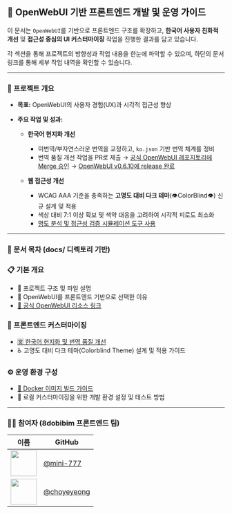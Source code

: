 ## 📘 OpenWebUI 기반 프론트엔드 개발 및 운영 가이드

이 문서는 `OpenWebUI`를 기반으로 프론트엔드 구조를 확장하고, **한국어 사용자 친화적 개선** 및 **접근성 중심의 UI 커스터마이징** 작업을 진행한 결과를 담고 있습니다.

각 섹션을 통해 프로젝트의 방향성과 작업 내용을 한눈에 파악할 수 있으며, 하단의 문서 링크를 통해 세부 작업 내역을 확인할 수 있습니다.

---

### 🧾 프로젝트 개요

- **목표:** OpenWebUI의 사용자 경험(UX)과 시각적 접근성 향상
- **주요 작업 및 성과:**

    - **한국어 현지화 개선**
        - 미번역/부자연스러운 번역을 교정하고, `ko.json` 기반 번역 체계를 정비
        - 번역 품질 개선 작업을 PR로 제출
          → [공식 OpenWebUI 레포지토리에 Merge 승인](https://github.com/open-webui/open-webui/pull/13929)
          → [OpenWebUI v0.6.10에 release 완료](https://github.com/open-webui/open-webui/releases/tag/v0.6.10)
          
    - **웹 접근성 개선**
        - WCAG AAA 기준을 충족하는 **고명도 대비 다크 테마**(👁️ColorBlind👁️) 신규 설계 및 적용
        - 색상 대비 7:1 이상 확보 및 색약 대응을 고려하여 시각적 피로도 최소화
        - [명도 분석 및 접근성 검증 시뮬레이션 도구 사용](https://accessibleweb.com/color-contrast-checker/)

---

### 📁 문서 목차 (docs/ 디렉토리 기반)

### 📋 기본 개요

- 📖 프로젝트 구조 및 파일 설명
- 📘 OpenWebUI를 프론트엔드 기반으로 선택한 이유
- [🔗 공식 OpenWebUI 리소스 링크](docs/OpenWebUI_공식_리소스.md)

### 🎨 프론트엔드 커스터마이징

- [🈺 한국어 현지화 및 번역 품질 개선](docs/한국어_현지화_및_품질개선.md)
- ♿ 고명도 대비 다크 테마(Colorblind Theme) 설계 및 적용 가이드

### ⚙️ 운영 환경 구성

- [🐳 Docker 이미지 빌드 가이드](docs/Docker_이미지_빌드_가이드.md)
- 📂 로컬 커스터마이징을 위한 개발 환경 설정 및 테스트 방법

---

### 🙋‍♀️ 참여자 (8dobibim 프론트엔드 팀)

| 이름 | GitHub |
| --- | --- |
| <img src="https://github.com/mini-777.png" width="60" /> | [@mini-777](https://github.com/mini-777) |
| <img src="https://github.com/choyeyeong.png" width="60" /> | [@choyeyeong](https://github.com/choyeyeong) |
